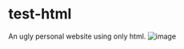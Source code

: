 # test-html
An ugly personal website using only html. 
![image](https://user-images.githubusercontent.com/84500263/130204568-25e95101-f7c9-473b-9b2d-f7d04794c6bb.png)
